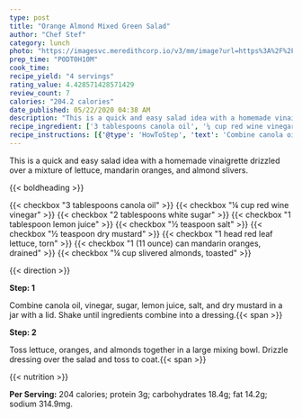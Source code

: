 ```yaml
---
type: post
title: "Orange Almond Mixed Green Salad"
author: "Chef Stef"
category: lunch
photo: "https://imagesvc.meredithcorp.io/v3/mm/image?url=https%3A%2F%2Fimages.media-allrecipes.com%2Fuserphotos%2F951494.jpg"
prep_time: "P0DT0H10M"
cook_time: 
recipe_yield: "4 servings"
rating_value: 4.428571428571429
review_count: 7
calories: "204.2 calories"
date_published: 05/22/2020 04:38 AM
description: "This is a quick and easy salad idea with a homemade vinaigrette drizzled over a mixture of lettuce, mandarin oranges, and almond slivers."
recipe_ingredient: ['3 tablespoons canola oil', '¼ cup red wine vinegar', '2 tablespoons white sugar', '1 tablespoon lemon juice', '½ teaspoon salt', '½ teaspoon dry mustard', '1 head red leaf lettuce, torn', '1 (11 ounce) can mandarin oranges, drained', '¼ cup slivered almonds, toasted']
recipe_instructions: [{'@type': 'HowToStep', 'text': 'Combine canola oil, vinegar, sugar, lemon juice, salt, and dry mustard in a jar with a lid. Shake until ingredients combine into a dressing.\n'}, {'@type': 'HowToStep', 'text': 'Toss lettuce, oranges, and almonds together in a large mixing bowl. Drizzle dressing over the salad and toss to coat.\n'}]
---
```


This is a quick and easy salad idea with a homemade vinaigrette drizzled over a mixture of lettuce, mandarin oranges, and almond slivers. 

{{< boldheading >}}

{{< checkbox "3 tablespoons canola oil" >}}
{{< checkbox "¼ cup red wine vinegar" >}}
{{< checkbox "2 tablespoons white sugar" >}}
{{< checkbox "1 tablespoon lemon juice" >}}
{{< checkbox "½ teaspoon salt" >}}
{{< checkbox "½ teaspoon dry mustard" >}}
{{< checkbox "1 head red leaf lettuce, torn" >}}
{{< checkbox "1 (11 ounce) can mandarin oranges, drained" >}}
{{< checkbox "¼ cup slivered almonds, toasted" >}}


{{< direction >}}

**Step: 1**

Combine canola oil, vinegar, sugar, lemon juice, salt, and dry mustard in a jar with a lid. Shake until ingredients combine into a dressing.{{< span >}}

**Step: 2**

Toss lettuce, oranges, and almonds together in a large mixing bowl. Drizzle dressing over the salad and toss to coat.{{< span >}}

{{< nutrition >}}

**Per Serving:** 204 calories; protein 3g; carbohydrates 18.4g; fat 14.2g; sodium 314.9mg.